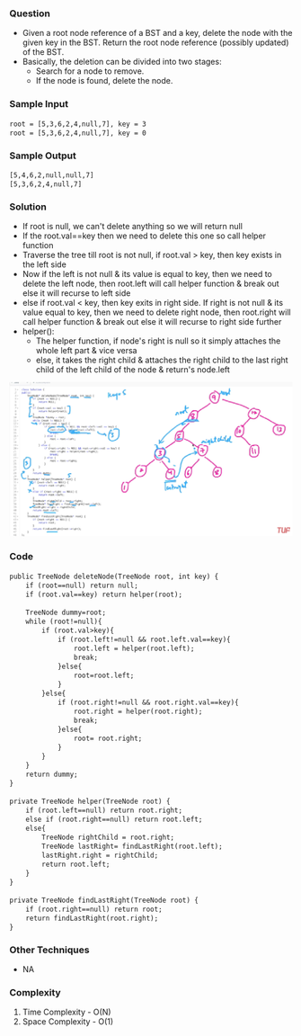 ### Question
- Given a root node reference of a BST and a key, delete the node with the given key in the BST. Return the root node reference (possibly updated) of the BST. 
- Basically, the deletion can be divided into two stages:
  - Search for a node to remove. 
  - If the node is found, delete the node.

### Sample Input
    root = [5,3,6,2,4,null,7], key = 3
    root = [5,3,6,2,4,null,7], key = 0

### Sample Output
    [5,4,6,2,null,null,7]
    [5,3,6,2,4,null,7]

### Solution
- If root is null, we can't delete anything so we will return null
- If the root.val==key then we need to delete this one so call helper function
- Traverse the tree till root is not null, if root.val > key, then key exists in the left side
- Now if the left is not null & its value is equal to key, then we need to delete the left node, then root.left will call helper function & break out else it will recurse to left side
- else if root.val < key, then key exits in right side. If right is not null & its value equal to key, then we need to delete right node, then root.right will call helper function & break out else it will recurse to right side further
- helper():
  - The helper function, if node's right is null so it simply attaches the whole left part & vice versa
  - else, it takes the right child & attaches the right child to the last right child of the left child of the node & return's node.left

![img.png](img.png)

### Code
    public TreeNode deleteNode(TreeNode root, int key) {
        if (root==null) return null;
        if (root.val==key) return helper(root);

        TreeNode dummy=root;
        while (root!=null){
            if (root.val>key){
                if (root.left!=null && root.left.val==key){
                    root.left = helper(root.left);
                    break;
                }else{
                    root=root.left;
                }
            }else{
                if (root.right!=null && root.right.val==key){
                    root.right = helper(root.right);
                    break;
                }else{
                    root= root.right;
                }
            }
        }
        return dummy;
    }

    private TreeNode helper(TreeNode root) {
        if (root.left==null) return root.right;
        else if (root.right==null) return root.left;
        else{
            TreeNode rightChild = root.right;
            TreeNode lastRight= findLastRight(root.left);
            lastRight.right = rightChild;
            return root.left;
        }
    }

    private TreeNode findLastRight(TreeNode root) {
        if (root.right==null) return root;
        return findLastRight(root.right);
    }

### Other Techniques
- NA

### Complexity
1. Time Complexity - O(N)
2. Space Complexity - O(1)
